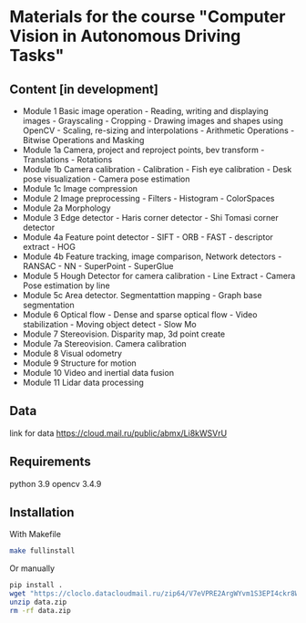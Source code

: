 # Materials for the course "Computer Vision in Autonomous Driving Tasks"

## Content [in development]

- Module 1 Basic image operation
        - Reading, writing and displaying images
        - Grayscaling
        - Cropping
        - Drawing images and shapes using OpenCV
        - Scaling, re-sizing and interpolations
        - Arithmetic Operations
        - Bitwise Operations and Masking
- Module 1a Camera, project and reproject points, bev transform
        - Translations
        - Rotations
- Module 1b Camera calibration
        - Calibration
        - Fish eye calibration
        - Desk pose visualization
        - Camera pose estimation
- Module 1c Image compression
- Module 2 Image preprocessing
        - Filters
        - Histogram
        - ColorSpaces
- Module 2a Morphology
- Module 3 Edge detector
        - Haris corner detector
        - Shi Tomasi corner detector
- Module 4a Feature point detector
        - SIFT
        - ORB
        - FAST
        - descriptor extract
        - HOG
- Module 4b Feature tracking, image comparison, Network detectors
        - RANSAC
        - NN
        - SuperPoint
        - SuperGlue
- Module 5 Hough Detector for camera calibration
        - Line Extract
        - Camera Pose estimation by line
- Module 5c Area detector. Segmentattion mapping
        - Graph base segmentation
- Module 6 Optical flow
        - Dense and sparse optical flow
        - Video stabilization
        - Moving object detect
        - Slow Mo
- Module 7 Stereovision. Disparity map, 3d point create
- Module 7a Stereovision. Camera calibration
- Module 8 Visual odometry
- Module 9 Structure for motion
- Module 10 Video and inertial data fusion
- Module 11 Lidar data processing

## Data

link for data <https://cloud.mail.ru/public/abmx/Li8kWSVrU>

## Requirements

python 3.9
opencv 3.4.9

## Installation

With Makefile

```bash
make fullinstall
```

Or manually

```bash
pip install .
wget "https://cloclo.datacloudmail.ru/zip64/V7eVPRE2ArgWYvm1S3EPI4ckr8WGSwFKbAW0u9Nk2Mb5YRcNtM79HweQNY/data.zip"
unzip data.zip
rm -rf data.zip
```
